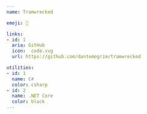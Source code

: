 ```yaml
---
name: Tramwrecked

emoji: 🚋

links:
- id: 1
  aria: GitHub
  icon:  code.svg
  url: https://github.com/dantemogrim/tramwrecked

utilities:
- id: 1
  name: C#
  color: csharp
- id: 2
  name: .NET Core
  color: black
---
```

